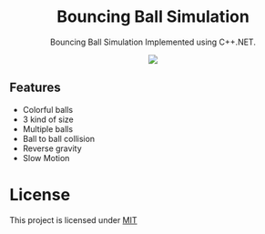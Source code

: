 <h1 align="center">Bouncing Ball Simulation</h1>

<p align="center">Bouncing Ball Simulation Implemented using C++.NET.</p>

<p align="center"><img src="https://raw.github.com/junian/dotnet-winforms-apps/gh-pages/img/screenshots/bouncing-ball-sim-demo-00.gif" /></p>

## Features

- Colorful balls
- 3 kind of size
- Multiple balls
- Ball to ball collision
- Reverse gravity
- Slow Motion

# License

This project is licensed under [MIT][mit]

[mit]: https://github.com/junian/bouncing-ball-sim/blob/master/LICENSE
[scr01]: https://raw.github.com/junian/bouncing-ball-sim/gh-pages/img/screenshots/bouncing-ball-01.jpg "Bouncing Ball"
[scr02]: https://raw.github.com/junian/bouncing-ball-sim/gh-pages/img/screenshots/bouncing-ball-02.png "Bouncing Ball"
[demo00]: https://raw.github.com/junian/bouncing-ball-sim/gh-pages/img/screenshots/bouncing-ball-sim-demo-00.gif "Bouncing Ball"
